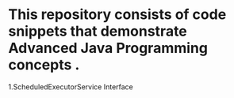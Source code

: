 This repository consists of code snippets that demonstrate Advanced Java Programming concepts .
=================================================================================================

1.ScheduledExecutorService  Interface 

